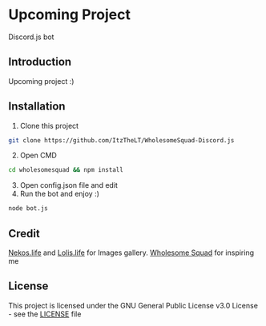 # Upcoming Project
Discord.js bot
## Introduction
Upcoming project :)
## Installation
1. Clone this project
```bash
git clone https://github.com/ItzTheLT/WholesomeSquad-Discord.js
```
2. Open CMD
```cmd
cd wholesomesquad && npm install
```
3. Open config.json file and edit
4. Run the bot and enjoy :)
```cmd
node bot.js
```
## Credit
<a href="https://github.com/Nekos-life/nekos-dot-life">Nekos.life</a> and <a href="https://www.npmjs.com/package/lolis.life">Lolis.life</a> for Images gallery.
<a href="https://www.facebook.com/thewholesomesquad">Wholesome Squad</a> for inspiring me
## License
This project is licensed under the GNU General Public License v3.0 License - see the [LICENSE](LICENSE) file
